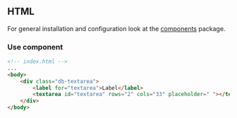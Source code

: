 ## HTML

For general installation and configuration look at the [components](https://www.npmjs.com/package/@db-ux/core-components) package.

### Use component

```html index.html
<!-- index.html -->
...
<body>
	<div class="db-textarea">
		<label for="textarea">Label</label>
		<textarea id="textarea" rows="2" cols="33" placeholder=" "></textarea>
	</div>
</body>
```
